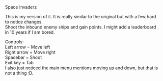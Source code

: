 Space Invaderz

This is my version of it. It is really similar to the original but with a few hard to notice changes.<br>
Shoot the inbound enemy ships and gain points. I might add a leaderboard in 10 years if I am bored.<br>

Controls:<br>
Left arrow = Move left<br>
Right arrow = Move right<br>
Spacebar = Shoot<br>
Exit key = Tab<br>
I also just noticed the main menu mentions moving up and down, but that is not a thing :D.<br>
